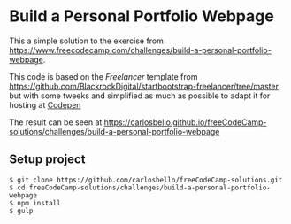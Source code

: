 # Build a Personal Portfolio Webpage

This a simple solution to the exercise from https://www.freecodecamp.com/challenges/build-a-personal-portfolio-webpage.

This code is based on the _Freelancer_ template from https://github.com/BlackrockDigital/startbootstrap-freelancer/tree/master but with some tweeks and simplified as much as possible to adapt it for hosting at [Codepen](http://codepen.io)

The result can be seen at https://carlosbello.github.io/freeCodeCamp-solutions/challenges/build-a-personal-portfolio-webpage

## Setup project

```
$ git clone https://github.com/carlosbello/freeCodeCamp-solutions.git
$ cd freeCodeCamp-solutions/challenges/build-a-personal-portfolio-webpage
$ npm install
$ gulp
```

